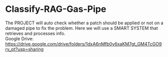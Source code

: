 # Classify-RAG-Gas-Pipe
The PROJECT will auto check whether a patch should be applied or not on a damaged pipe to fix the problem. Here we will use a SMART SYSTEM that retrieves and processes info.  
Google Drive: https://drive.google.com/drive/folders/1dxA6nMfb0y6xaKM7gt_GM4TcGO9rv_pt?usp=sharing 

